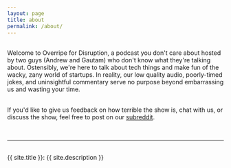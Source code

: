 ```yaml
---
layout: page
title: about
permalink: /about/
---
```


<!-- <img class="col one right" src="img/prof_pic.jpg"> -->

<br/>
Welcome to Overripe for Disruption, a podcast you don't care about hosted by two guys (Andrew and Gautam) who don't know what they're talking about. Ostensibly, we're here to talk about tech things and make fun of the wacky, zany world of startups. In reality, our low quality audio, poorly-timed jokes, and uninsightful commentary serve no purpose beyond embarrassing us and wasting your time. <br/><br/>

If you'd like to give us feedback on how terrible the show is, chat with us, or discuss the show, feel free to post on our <a href="http://reddit.com/r/Overripe" target="blank">subreddit</a>. 


<br/>
<hr/>
<br/>
<!---<span class="contacticon center">
	<a href="mailto:you@example.com"><i class="fa fa-envelope-square"></i></a>
	<a href="https://github.com" target="_blank"><i class="fa fa-github-square"></i></a>
	<a href="https://www.linkedin.com" target="_blank"><i class="fa fa-linkedin-square"></i></a>
	<a href="http://tumblr.com" target="_blank"><i class="fa fa-tumblr-square"></i></a>
	<a href="https://twitter.com" target="_blank"><i class="fa fa-twitter-square"></i></a>
</span>
---> 

<div class="col three caption">
	{{ site.title }}: {{ site.description }}
</div>

